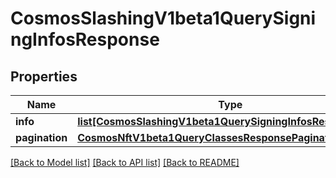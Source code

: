 # CosmosSlashingV1beta1QuerySigningInfosResponse

## Properties
Name | Type | Description | Notes
------------ | ------------- | ------------- | -------------
**info** | [**list[CosmosSlashingV1beta1QuerySigningInfosResponseInfo]**](CosmosSlashingV1beta1QuerySigningInfosResponseInfo.md) |  | [optional] 
**pagination** | [**CosmosNftV1beta1QueryClassesResponsePagination**](CosmosNftV1beta1QueryClassesResponsePagination.md) |  | [optional] 

[[Back to Model list]](../README.md#documentation-for-models) [[Back to API list]](../README.md#documentation-for-api-endpoints) [[Back to README]](../README.md)

